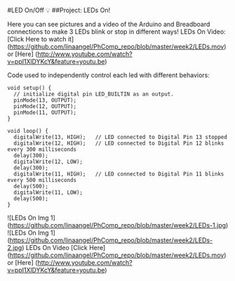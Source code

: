 #LED On/Off :bulb:
##Project: LEDs On!

Here you can see pictures and a video of the Arduino and Breadboard connections to make 3 LEDs blink or stop in different ways!
LEDs On Video: [Click Here to watch it] (https://github.com/linaangel/PhComp_repo/blob/master/week2/LEDs.mov) or [Here] (http://www.youtube.com/watch?v=ppI1XlDYKcY&feature=youtu.be)

Code used to independently control each led with different behaviors:

```
void setup() {
  // initialize digital pin LED_BUILTIN as an output.
  pinMode(13, OUTPUT);
  pinMode(12, OUTPUT);
  pinMode(11, OUTPUT);
}

void loop() {
  digitalWrite(13, HIGH);   // LED connected to Digital Pin 13 stopped
  digitalWrite(12, HIGH);   // LED connected to Digital Pin 12 blinks every 300 milliseconds
  delay(300);                 
  digitalWrite(12, LOW);    
  delay(300);                 
  digitalWrite(11, HIGH);   // LED connected to Digital Pin 11 blinks every 500 milliseconds
  delay(500);                 
  digitalWrite(11, LOW);    
  delay(500);                 
}
```
![LEDs On Img 1] (https://github.com/linaangel/PhComp_repo/blob/master/week2/LEDs-1.jpg)
![LEDs On Img 1] (https://github.com/linaangel/PhComp_repo/blob/master/week2/LEDs-2.jpg)
LEDs On Video [Click Here] (https://github.com/linaangel/PhComp_repo/blob/master/week2/LEDs.mov) or [Here] (http://www.youtube.com/watch?v=ppI1XlDYKcY&feature=youtu.be)
